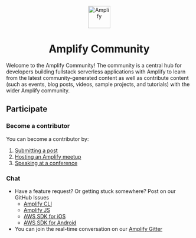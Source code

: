 <p align="center">
  <a href="https://amplify.aws/community">
    <img alt="Amplify" src="https://github.com/aws-amplify/community/blob/master/src/assets/images/logo-dark.png" width="60" />
  </a>
</p>
<h1 align="center">
  Amplify Community
</h1>

Welcome to the Amplify Community! The community is a central hub for developers building fullstack serverless applications with Amplify to learn from the latest community-generated content as well as contribute content (such as events, blog posts, videos, sample projects, and tutorials) with the wider Amplify community.


## Participate

### Become a contributor

You can become a contributor by:

1. [Submitting a post](https://github.com/aws-amplify/community/blob/master/content/posts/README.md)
2. [Hosting an Amplify meetup](https://github.com/aws-amplify/community/blob/master/content/events/README.md)
3. [Speaking at a conference](https://github.com/aws-amplify/community/blob/master/content/events/README.md)

### Chat

* Have a feature request? Or getting stuck somewhere? Post on our GitHub Issues
  * [Amplify CLI](https://github.com/aws-amplify/amplify-cli/issues)
  * [Amplify JS](https://github.com/aws-amplify/amplify-js/issues)
  * [AWS SDK for iOS](https://github.com/aws-amplify/aws-sdk-ios/issues)
  * [AWS SDK for Android](https://github.com/aws-amplify/aws-sdk-android/issues)
* You can join the real-time conversation on our [Amplify Gitter](https://gitter.im/AWS-Amplify/Lobby)
